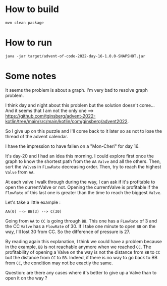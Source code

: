 # How to build

```
mvn clean package
```

# How to run

```
java -jar target/advent-of-code-2022-day-16-1.0.0-SNAPSHOT.jar
```

# Some notes

It seems the problem is about a graph.
I'm very bad to resolve graph problem.

I think day and night about this problem but the solution doesn't come... And it seems that I am not the only one ==> https://github.com/tginsberg/advent-2022-kotlin/tree/main/src/main/kotlin/com/ginsberg/advent2022.

So I give up on this puzzle and I'll come back to it later so as not to lose the thread of the advent calendar.

I have the impression to have fallen on a "Mon-Cheri" for day 16.


It's day-20 and I had an idea this morning.
I could explore first once the graph to know the shortest path from the `AA` `Valve` and all the others.
Then, sort the `Valve`s in `FLowRate` decreasing order.
Then, try to reach the highest `Valve` from `AA`.

At each valve I walk through during the way, I can ask if it's profitable to open the currentValve or not.
Opening the currentValve is profitable if the `FlowRate` of this last one is greater than the time to reach the biggest `Valve`.

Let's take a little example :
```
AA(0) --> BB(3) --> C(30)
```

Going from `AA` to `CC` is going through `BB`. This one has a `FLowRate` of 3 and the CC `Valve` has a `FlowRate` of 30. If I take one minute to open `BB` on the way, I'll lost 30 from CC. So the difference of pressure is 27.

By reading again this explanation, I think we could have a problem because in the example, `BB` is not reachable anymore when we reached `CC`.
The profitability of opening a Valve on the way is not the distance from `BB` to `CC` but the distance from `CC` to `BB`.
Indeed, if there is no way to go back to BB from `CC`, the condition may not be exactly the same.

Question: are there any cases where it's better to give up a Valve than to open it on the way ?



